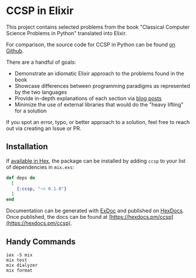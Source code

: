 # CCSP in Elixir

This project contains selected problems from the book "Classical Computer Science Problems in Python" translated into Elixir.

For comparison, the source code for CCSP in Python can be found [on Github](https://github.com/davecom/ClassicComputerScienceProblemsInPython).

There are a handful of goals:

- Demonstrate an idiomatic Elixir approach to the problems found in the book
- Showcase differences between programming paradigms as represented by the two languages
- Provide in-depth explanations of each section via [blog posts](https://bauerspace.com)
- Minimize the use of external libraries that would do the "heavy lifting" for a solution

If you spot an error, typo, or better approach to a solution, feel free to reach out via creating an Issue or PR.

## Installation

If [available in Hex](https://hex.pm/docs/publish), the package can be installed
by adding `ccsp` to your list of dependencies in `mix.exs`:

```elixir
def deps do
  [
    {:ccsp, "~> 0.1.0"}
  ]
end
```

Documentation can be generated with [ExDoc](https://github.com/elixir-lang/ex_doc)
and published on [HexDocs](https://hexdocs.pm). Once published, the docs can
be found at [https://hexdocs.pm/ccsp](https://hexdocs.pm/ccsp).

## Handy Commands

```
iex -S mix
mix test
mix dialyzer
mix format
```

